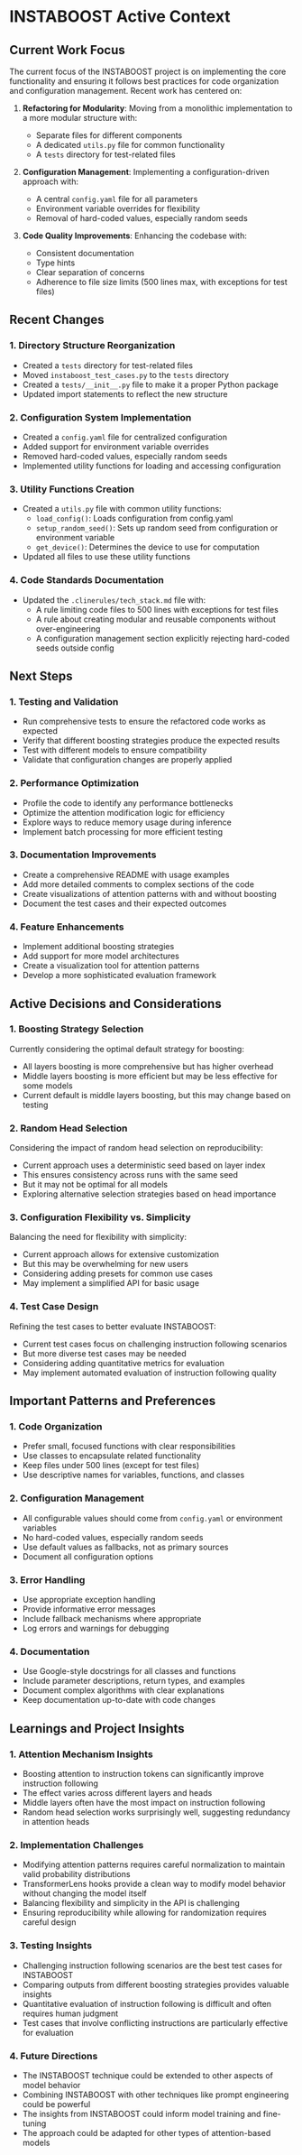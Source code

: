 # INSTABOOST Active Context

## Current Work Focus

The current focus of the INSTABOOST project is on implementing the core functionality and ensuring it follows best practices for code organization and configuration management. Recent work has centered on:

1. **Refactoring for Modularity**: Moving from a monolithic implementation to a more modular structure with:
   - Separate files for different components
   - A dedicated `utils.py` file for common functionality
   - A `tests` directory for test-related files

2. **Configuration Management**: Implementing a configuration-driven approach with:
   - A central `config.yaml` file for all parameters
   - Environment variable overrides for flexibility
   - Removal of hard-coded values, especially random seeds

3. **Code Quality Improvements**: Enhancing the codebase with:
   - Consistent documentation
   - Type hints
   - Clear separation of concerns
   - Adherence to file size limits (500 lines max, with exceptions for test files)

## Recent Changes

### 1. Directory Structure Reorganization

- Created a `tests` directory for test-related files
- Moved `instaboost_test_cases.py` to the `tests` directory
- Created a `tests/__init__.py` file to make it a proper Python package
- Updated import statements to reflect the new structure

### 2. Configuration System Implementation

- Created a `config.yaml` file for centralized configuration
- Added support for environment variable overrides
- Removed hard-coded values, especially random seeds
- Implemented utility functions for loading and accessing configuration

### 3. Utility Functions Creation

- Created a `utils.py` file with common utility functions:
  - `load_config()`: Loads configuration from config.yaml
  - `setup_random_seed()`: Sets up random seed from configuration or environment variable
  - `get_device()`: Determines the device to use for computation
- Updated all files to use these utility functions

### 4. Code Standards Documentation

- Updated the `.clinerules/tech_stack.md` file with:
  - A rule limiting code files to 500 lines with exceptions for test files
  - A rule about creating modular and reusable components without over-engineering
  - A configuration management section explicitly rejecting hard-coded seeds outside config

## Next Steps

### 1. Testing and Validation

- Run comprehensive tests to ensure the refactored code works as expected
- Verify that different boosting strategies produce the expected results
- Test with different models to ensure compatibility
- Validate that configuration changes are properly applied

### 2. Performance Optimization

- Profile the code to identify any performance bottlenecks
- Optimize the attention modification logic for efficiency
- Explore ways to reduce memory usage during inference
- Implement batch processing for more efficient testing

### 3. Documentation Improvements

- Create a comprehensive README with usage examples
- Add more detailed comments to complex sections of the code
- Create visualizations of attention patterns with and without boosting
- Document the test cases and their expected outcomes

### 4. Feature Enhancements

- Implement additional boosting strategies
- Add support for more model architectures
- Create a visualization tool for attention patterns
- Develop a more sophisticated evaluation framework

## Active Decisions and Considerations

### 1. Boosting Strategy Selection

Currently considering the optimal default strategy for boosting:
- All layers boosting is more comprehensive but has higher overhead
- Middle layers boosting is more efficient but may be less effective for some models
- Current default is middle layers boosting, but this may change based on testing

### 2. Random Head Selection

Considering the impact of random head selection on reproducibility:
- Current approach uses a deterministic seed based on layer index
- This ensures consistency across runs with the same seed
- But it may not be optimal for all models
- Exploring alternative selection strategies based on head importance

### 3. Configuration Flexibility vs. Simplicity

Balancing the need for flexibility with simplicity:
- Current approach allows for extensive customization
- But this may be overwhelming for new users
- Considering adding presets for common use cases
- May implement a simplified API for basic usage

### 4. Test Case Design

Refining the test cases to better evaluate INSTABOOST:
- Current test cases focus on challenging instruction following scenarios
- But more diverse test cases may be needed
- Considering adding quantitative metrics for evaluation
- May implement automated evaluation of instruction following quality

## Important Patterns and Preferences

### 1. Code Organization

- Prefer small, focused functions with clear responsibilities
- Use classes to encapsulate related functionality
- Keep files under 500 lines (except for test files)
- Use descriptive names for variables, functions, and classes

### 2. Configuration Management

- All configurable values should come from `config.yaml` or environment variables
- No hard-coded values, especially random seeds
- Use default values as fallbacks, not as primary sources
- Document all configuration options

### 3. Error Handling

- Use appropriate exception handling
- Provide informative error messages
- Include fallback mechanisms where appropriate
- Log errors and warnings for debugging

### 4. Documentation

- Use Google-style docstrings for all classes and functions
- Include parameter descriptions, return types, and examples
- Document complex algorithms with clear explanations
- Keep documentation up-to-date with code changes

## Learnings and Project Insights

### 1. Attention Mechanism Insights

- Boosting attention to instruction tokens can significantly improve instruction following
- The effect varies across different layers and heads
- Middle layers often have the most impact on instruction following
- Random head selection works surprisingly well, suggesting redundancy in attention heads

### 2. Implementation Challenges

- Modifying attention patterns requires careful normalization to maintain valid probability distributions
- TransformerLens hooks provide a clean way to modify model behavior without changing the model itself
- Balancing flexibility and simplicity in the API is challenging
- Ensuring reproducibility while allowing for randomization requires careful design

### 3. Testing Insights

- Challenging instruction following scenarios are the best test cases for INSTABOOST
- Comparing outputs from different boosting strategies provides valuable insights
- Quantitative evaluation of instruction following is difficult and often requires human judgment
- Test cases that involve conflicting instructions are particularly effective for evaluation

### 4. Future Directions

- The INSTABOOST technique could be extended to other aspects of model behavior
- Combining INSTABOOST with other techniques like prompt engineering could be powerful
- The insights from INSTABOOST could inform model training and fine-tuning
- The approach could be adapted for other types of attention-based models
